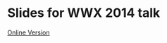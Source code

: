 # Slides for WWX 2014 talk

[Online Version](https://rawgit.com/back2dos/wwx2014/master/index.html)
